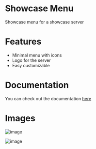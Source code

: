 # Showcase Menu
Showcase menu for a showcase server

# Features
- Minimal menu with icons
- Logo for the server
- Easy customizable

# Documentation
You can check out the documentation [here](https://docs.srpeter.com/scripts/srp_showcasemenu)

# Images
![image](https://github.com/SrPeterr/srp_showcasemenu/assets/21348463/9a36e4f5-31a0-41c9-ac8e-baa547bd62fe)

![image](https://github.com/SrPeterr/srp_showcasemenu/assets/21348463/e1bd6ed3-d43a-4921-a8c0-e88dc2d01c4d)


